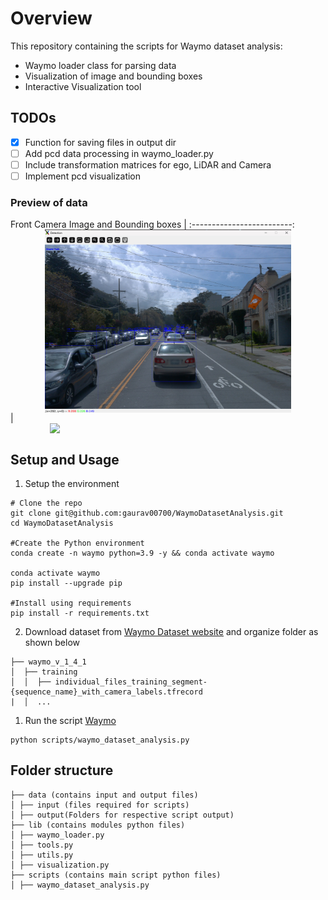# Overview
This repository containing the scripts for Waymo dataset analysis:
- Waymo loader class for parsing data
- Visualization of image and bounding boxes
- Interactive Visualization tool

## TODOs
- [x] Function for saving files in output dir
- [ ] Add pcd data processing in waymo_loader.py 
- [ ] Include transformation matrices for ego, LiDAR and Camera
- [ ] Implement pcd visualization

### Preview of data

Front Camera Image and Bounding boxes |
:-------------------------:
<img src="assets/Img_bbox.png" style="display: block; margin-left: auto; margin-right: auto; max-width: 78%; height: auto;" >  |  <img src="assets/LiDAR_Cam_fusion.png" style="display: block; margin-left: auto; margin-right: auto; max-width: 75%; height: auto;">

## Setup and Usage
1. Setup the environment
```
# Clone the repo
git clone git@github.com:gaurav00700/WaymoDatasetAnalysis.git
cd WaymoDatasetAnalysis

#Create the Python environment
conda create -n waymo python=3.9 -y && conda activate waymo

conda activate waymo
pip install --upgrade pip

#Install using requirements
pip install -r requirements.txt
```

2. Download dataset from [Waymo Dataset website](https://waymo.com/open/download/) and organize folder as shown below
```
├── waymo_v_1_4_1
│  ├── training
│  │  ├── individual_files_training_segment-{sequence_name}_with_camera_labels.tfrecord
|  │  ...
```
1. Run the script [Waymo](scripts/waymo_dataset_analysis.py)
```
python scripts/waymo_dataset_analysis.py
```

## Folder structure

```
├── data (contains input and output files)
│ ├── input (files required for scripts)
│ ├── output(Folders for respective script output)  
├── lib (contains modules python files)
│ ├── waymo_loader.py
│ ├── tools.py
│ ├── utils.py 
│ ├── visualization.py
├── scripts (contains main script python files)  
│ ├── waymo_dataset_analysis.py
```
